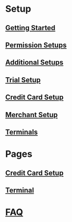 # Setup

## [Getting Started](getting-started.md)

## [Permission Setups](permission-setups.md)

## [Additional Setups](additional-setups.md)

## [Trial Setup](trial-setup.md)

## [Credit Card Setup](credit-card-setup.md)

## [Merchant Setup](merchant-setup.md)

## [Terminals](terminal-setup.md)

<!--
## [Job Queue Setup](job-queue-setup.md)

# How To

## [Credit Card Customers](how-to-credit-card-customers.md)

## [Enter new Credit Cards](how-to-enter-new-credit-cards.md)

## [Sales Order Processing](how-to-sales-order-processing.md)

## [Pay Posted Invoices](how-to-pay-posted-invoices.md)

## [Payment on Account](how-to-payment-on-account.md)

## [Credit Card Refunds](how-to-credit-card-refunds.md)

## [Setting up a Terminal](how-to-setup-terminal.md)

## [Using Terminals](how-to-using-terminals.md)

## [Customize Notifications](how-to-customize-notifications.md)

## [Product Tour](how-to-product-tour.md)

-->

# Pages

## [Credit Card Setup](page-credit-card-setup.md)

<!--
## [Authorize or Charge Credit Card](page-authorize-credit-card.md)

## [Credit Card Types](page-credit-card-types.md)

## [Enter Security Code](page-enter-security-code.md)

## [Transaction Entries](page-transaction-entries.md)
-->

## [Terminal](page-terminal.md)

<!--
# Reports

# Developer

## [Credit Card API](credit-card-api.md)
-->

# [FAQ](faq-index.md)
